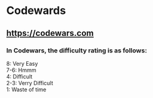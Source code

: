 # Codewards
## https://codewars.com
### In Codewars, the difficulty rating is as follows:
8: Very Easy  
7-6: Hmmm  
4: Difficult  
2-3: Verry Difficult  
1: Waste of time  
